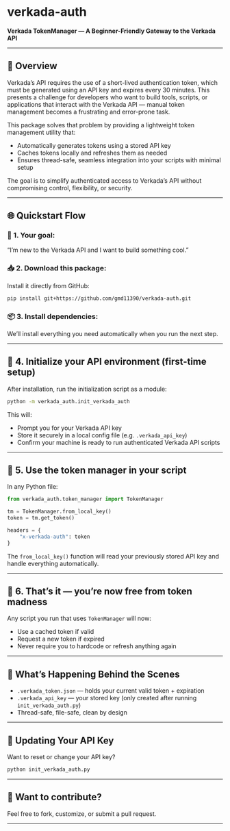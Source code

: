 # verkada-auth

**Verkada TokenManager — A Beginner-Friendly Gateway to the Verkada API**

---

## 👋 Overview

Verkada’s API requires the use of a short-lived authentication token, which must be generated using an API key and expires every 30 minutes. This presents a challenge for developers who want to build tools, scripts, or applications that interact with the Verkada API — manual token management becomes a frustrating and error-prone task.

This package solves that problem by providing a lightweight token management utility that:
- Automatically generates tokens using a stored API key
- Caches tokens locally and refreshes them as needed
- Ensures thread-safe, seamless integration into your scripts with minimal setup

The goal is to simplify authenticated access to Verkada’s API without compromising control, flexibility, or security.

---

## 🌐 Quickstart Flow

### 🧠 1. Your goal:
“I’m new to the Verkada API and I want to build something cool.”

### 📥 2. Download this package:
Install it directly from GitHub:

```bash
pip install git+https://github.com/gmd11390/verkada-auth.git
```

### 📦 3. Install dependencies:
We’ll install everything you need automatically when you run the next step.

---

## 🔐 4. Initialize your API environment (first-time setup)

After installation, run the initialization script as a module:

```bash
python -m verkada_auth.init_verkada_auth
```

This will:
- Prompt you for your Verkada API key
- Store it securely in a local config file (e.g. `.verkada_api_key`)
- Confirm your machine is ready to run authenticated Verkada API scripts

---

## 🚀 5. Use the token manager in your script

In any Python file:

```python
from verkada_auth.token_manager import TokenManager

tm = TokenManager.from_local_key()
token = tm.get_token()

headers = {
    "x-verkada-auth": token
}
```

The `from_local_key()` function will read your previously stored API key and handle everything automatically.

---

## 🧪 6. That’s it — you’re now free from token madness

Any script you run that uses `TokenManager` will now:
- Use a cached token if valid
- Request a new token if expired
- Never require you to hardcode or refresh anything again

---

## 👀 What’s Happening Behind the Scenes

- `.verkada_token.json` — holds your current valid token + expiration
- `.verkada_api_key` — your stored key (only created after running `init_verkada_auth.py`)
- Thread-safe, file-safe, clean by design

---

## 🔄 Updating Your API Key

Want to reset or change your API key?

```bash
python init_verkada_auth.py
```

---

## 👥 Want to contribute?

Feel free to fork, customize, or submit a pull request.

---